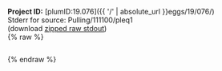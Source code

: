 **Project ID:** [plumID:19.076]({{ '/' | absolute_url }}eggs/19/076/)  
Stderr for source:  Pulling/111100/pleq1   
(download [zipped raw stdout](pleq1.plumed_master.stdout.txt.zip))  
{% raw %}
<pre>
</pre>
{% endraw %}
